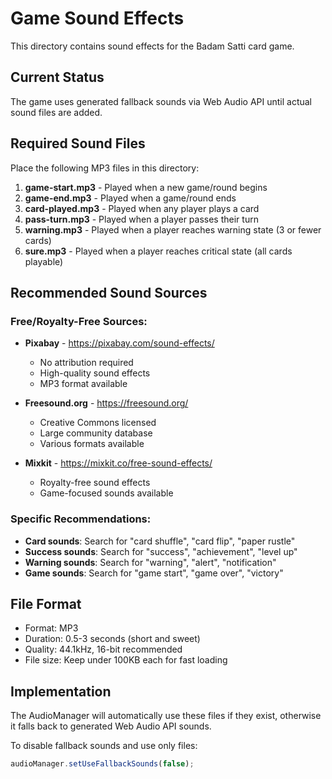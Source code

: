 # Game Sound Effects

This directory contains sound effects for the Badam Satti card game.

## Current Status
The game uses generated fallback sounds via Web Audio API until actual sound files are added.

## Required Sound Files

Place the following MP3 files in this directory:

1. **game-start.mp3** - Played when a new game/round begins
2. **game-end.mp3** - Played when a game/round ends
3. **card-played.mp3** - Played when any player plays a card
4. **pass-turn.mp3** - Played when a player passes their turn
5. **warning.mp3** - Played when a player reaches warning state (3 or fewer cards)
6. **sure.mp3** - Played when a player reaches critical state (all cards playable)

## Recommended Sound Sources

### Free/Royalty-Free Sources:
- **Pixabay** - https://pixabay.com/sound-effects/
  - No attribution required
  - High-quality sound effects
  - MP3 format available

- **Freesound.org** - https://freesound.org/
  - Creative Commons licensed
  - Large community database
  - Various formats available

- **Mixkit** - https://mixkit.co/free-sound-effects/
  - Royalty-free sound effects
  - Game-focused sounds available

### Specific Recommendations:
- **Card sounds**: Search for "card shuffle", "card flip", "paper rustle"
- **Success sounds**: Search for "success", "achievement", "level up"
- **Warning sounds**: Search for "warning", "alert", "notification"
- **Game sounds**: Search for "game start", "game over", "victory"

## File Format
- Format: MP3
- Duration: 0.5-3 seconds (short and sweet)
- Quality: 44.1kHz, 16-bit recommended
- File size: Keep under 100KB each for fast loading

## Implementation
The AudioManager will automatically use these files if they exist, otherwise it falls back to generated Web Audio API sounds.

To disable fallback sounds and use only files:
```javascript
audioManager.setUseFallbackSounds(false);
```